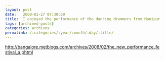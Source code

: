 ```yaml
---
layout: post
date:	2008-02-27 07:30:00
title:  I enjoyed the performance of the dancing drummers from Manipur
tags: [archived-posts]
categories: archives
permalink: /:categories/:year/:month/:day/:title/
---
```

http://bangalore.metblogs.com/archives/2008/02/the_new_performance_festival_a.phtml
